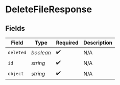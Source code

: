 # DeleteFileResponse


## Fields

| Field              | Type               | Required           | Description        |
| ------------------ | ------------------ | ------------------ | ------------------ |
| `deleted`          | *boolean*          | :heavy_check_mark: | N/A                |
| `id`               | *string*           | :heavy_check_mark: | N/A                |
| `object`           | *string*           | :heavy_check_mark: | N/A                |